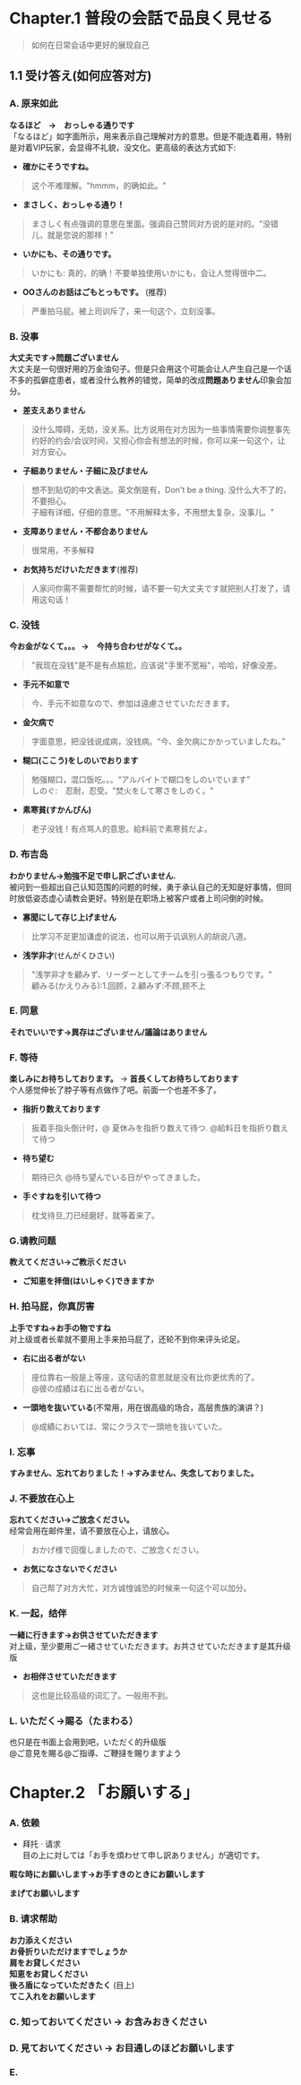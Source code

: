 # Chapter.1 普段の会話で品良く見せる　
> 如何在日常会话中更好的展现自己

## 1.1 受け答え(如何应答对方)
### A. 原来如此    
**なるほど　→　おっしゃる通りです**    
「なるほど」如字面所示，用来表示自己理解对方的意思。但是不能连着用，特别是对着VIP玩家，会显得不礼貌，没文化。更高级的表达方式如下:

- **確かにそうですね。**  
> 这个不难理解。"hmmm，的确如此。"
- **まさしく、おっしゃる通り！**
> まさしく有点强调的意思在里面。强调自己赞同对方说的是对的。"没错儿，就是您说的那样！"
- **いかにも、その通りです。**
> いかにも: 真的，的确！不要单独使用いかにも，会让人觉得很中二。
- **OOさんのお話はごもとっもです。** (推荐)
> 严重拍马屁。被上司训斥了，来一句这个，立刻没事。


### B. 没事
**大丈夫です→問題ございません**  
大丈夫是一句很好用的万金油句子。但是只会用这个可能会让人产生自己是一个话不多的孤僻症患者，或者没什么教养的错觉，简单的改成**問題ありません**印象会加分。
- **差支えありません**
> 没什么障碍，无妨，没关系。比方说用在对方因为一些事情需要你调整事先约好的约会/会议时间，又担心你会有想法的时候，你可以来一句这个，让对方安心。

- **子細ありません・子細に及びません**
> 想不到贴切的中文表达。英文倒是有，Don't be a thing. 没什么大不了的，不要担心。  
子細有详细，仔细的意思。"不用解释太多，不用想太复杂，没事儿。"

- **支障ありません・不都合ありません**
> 很常用，不多解释

- **お気持ちだけいただきます**(推荐)
>人家问你需不需要帮忙的时候，请不要一句大丈夫です就把别人打发了，请用这句话！

### C. 没钱  
**今お金がなくて。。。 →　今持ち合わせがなくて。。**
> "我现在没钱"是不是有点尴尬，应该说"手里不宽裕"，哈哈，好像没差。  

- **手元不如意で**  
> 今、手元不如意なので、参加は遠慮させていただきます。

- **金欠病で**
> 字面意思，把没钱说成病，没钱病。“今、金欠病にかかっていましたね。”

- **糊口(ここう)をしのいでおります**
> 勉强糊口，混口饭吃。。。“アルバイトで糊口をしのいでいます”  
>しのぐ:　忍耐，忍受。"焚火をして寒さをしのく。"

- **素寒貧(すかんぴん)**  
> 老子没钱！有点骂人的意思。給料前で素寒貧だよ。

### D. 布吉岛
**わかりません→勉強不足で申し訳ございません.**  
被问到一些超出自己认知范围的问题的时候，勇于承认自己的无知是好事情，但同时放低姿态虚心请教会更好。特别是在职场上被客户或者上司问倒的时候。  

- **寡聞にして存じ上げません**
>比学习不足更加谦虚的说法，也可以用于讥讽别人的胡说八道。  

- **浅学非才**(せんがくひさい)  
> "浅学非才を顧みず、リーダーとしてチームを引っ張るつもりです。"    
>顧みる(かえりみる):1.回顾，2.顧みず:不顾,顾不上  

### E. 同意   
**それでいいです→異存はございません/議論はありません**  
### F. 等待  
**楽しみにお待ちしております。** → **首長くしてお待ちしております**  
个人感觉伸长了脖子等有点做作了吧。前面一个也差不多了。
- **指折り数えております**
> 扳着手指头倒计时，@ 夏休みを指折り数えて待つ. @給料日を指折り数えて待つ

- **待ち望む**  
> 期待已久 @待ち望んでいる日がやってきました。

- **手ぐすねを引いて待つ**  　
>枕戈待旦,刀已经磨好，就等着来了。  

### G.请教问题
**教えてください→ご教示ください**

- **ご知恵を拝借(はいしゃく)できますか**

### H. 拍马屁，你真厉害  
**上手ですね→お手の物ですね**  
对上级或者长辈就不要用上手来拍马屁了，还轮不到你来评头论足。  

- **右に出る者がない**
>座位靠右一般是上等座，这句话的意思就是没有比你更优秀的了。  
>@彼の成績は右に出る者がない。

- **一頭地を抜いている**(不常用，用在很高级的场合，高层贵族的演讲？)   
>@成績においては、常にクラスで一頭地を抜いていた。

### I. 忘事
**すみません、忘れておりました！→すみません、失念しておりました。**

### J. 不要放在心上
**忘れてください→ご放念ください。**  
经常会用在邮件里，请不要放在心上，请放心。  
> おかげ様で回復しましたので、ご放念ください。
- **お気になさないでください**
> 自己帮了对方大忙，对方诚惶诚恐的时候来一句这个可以加分。

### K. 一起，结伴
**一緒に行きます→お供させていただきます**  
对上级，至少要用ご一緒させていただきます。お共させていただきます是其升级版

- **お相伴させていただきます**
> 这也是比较高级的词汇了。一般用不到。

### L. いただく→賜る（たまわる）
也只是在书面上会用到吧，いただく的升级版  
@ご意見を賜る@ご指導、ご鞭撻を賜りますよう


# Chapter.2 「お願いする」  
###  A. 依赖     
- 拜托 · 请求     
目の上に対しては「お手を煩わせて申し訳ありません」が適切です。       

**暇な時にお願いします→お手すきのときにお願いします**      

**まげてお願いします**     


### B. 请求帮助   

**お力添えください**     
**お骨折りいただけますでしょうか**    
**肩をお貸しください**    
**知恵をお貸しください**    
**後ろ盾になっていただきたく** (目上)    
**てこ入れをお願いします**       

### C. 知っておいてください → お含みおきください  

### D. 見ておいてください → お目通しのほどお願いします   

### E. 
